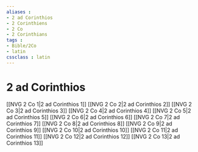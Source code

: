 ```yaml
---
aliases : 
- 2 ad Corinthios
- 2 Corinthiens
- 2 Co
- 2 Corinthians
tags : 
- Bible/2Co
- latin
cssclass : latin
---
```


# 2 ad Corinthios

[[NVG 2 Co 1|2 ad Corinthios 1]]
[[NVG 2 Co 2|2 ad Corinthios 2]]
[[NVG 2 Co 3|2 ad Corinthios 3]]
[[NVG 2 Co 4|2 ad Corinthios 4]]
[[NVG 2 Co 5|2 ad Corinthios 5]]
[[NVG 2 Co 6|2 ad Corinthios 6]]
[[NVG 2 Co 7|2 ad Corinthios 7]]
[[NVG 2 Co 8|2 ad Corinthios 8]]
[[NVG 2 Co 9|2 ad Corinthios 9]]
[[NVG 2 Co 10|2 ad Corinthios 10]]
[[NVG 2 Co 11|2 ad Corinthios 11]]
[[NVG 2 Co 12|2 ad Corinthios 12]]
[[NVG 2 Co 13|2 ad Corinthios 13]]

